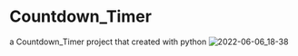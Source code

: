# Countdown_Timer
a Countdown_Timer project that created with python
![2022-06-06_18-38](https://user-images.githubusercontent.com/96800858/172215050-955ad9fc-8666-4829-8be8-629fd518a3fe.png)
